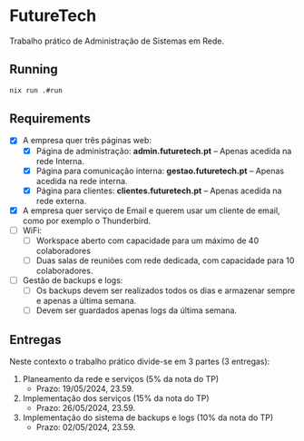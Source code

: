 # FutureTech
Trabalho prático de Administração de Sistemas em Rede.

## Running
```sh
nix run .#run
```

## Requirements
- [x] A empresa quer três páginas web:
  - [x] Página de administração: **admin.futuretech.pt** – Apenas acedida na rede Interna.
  - [x] Página para comunicação interna: **gestao.futuretech.pt** – Apenas acedida na rede interna.
  - [x] Página para clientes: **clientes.futuretech.pt** – Apenas acedida na rede externa.
- [x] A empresa quer serviço de Email e querem usar um cliente de email, como por exemplo o Thunderbird.
- [ ] WiFi:
  - [ ] Workspace aberto com capacidade para um máximo de 40 colaboradores
  - [ ] Duas salas de reuniões com rede dedicada, com capacidade para 10 colaboradores.
- [ ] Gestão de backups e logs:
  - [ ] Os backups devem ser realizados todos os dias e armazenar sempre e apenas a última semana.
  - [ ] Devem ser guardados apenas logs da última semana.

## Entregas

Neste contexto o trabalho prático divide-se em 3 partes (3 entregas):
1. Planeamento da rede e serviços (5% da nota do TP)
   - Prazo: 19/05/2024, 23.59.
2. Implementação dos serviços (15% da nota do TP)
   - Prazo: 26/05/2024, 23.59.
3. Implementação do sistema de backups e logs (10% da nota do TP)
   - Prazo: 02/05/2024, 23.59.
